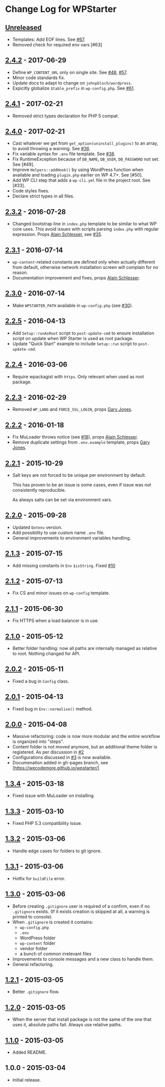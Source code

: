 # Change Log for WPStarter

## [Unreleased]
* Templates: Add EOF lines. See [#67].
* Removed check for required env vars [#63]

## [2.4.2] - 2017-06-29
* Define `WP_CONTENT_URL` only on single site. See [#48], [#57].
* Minor code standards fix.
* Update docs to adapt to change on `johnpbloch/wordpress`.
* Expicitly globalize `$table_prefix` in `wp-config.php`. See [#61].

## [2.4.1] - 2017-02-21
* Removed strict types declaration for PHP 5 compat.

## [2.4.0] - 2017-02-21

* Cast whatever we get from `get_option(uninstall_plugins)` to an array, to avoid throwing a warning. See [#36].
* Fix variable syntax for `.env` file template. See [#38].
* Fix RuntimeException because of `DB_NAME`, `DB_USER`, `DB_PASSWORD` not set. See [#49].
* Improve `Helpers::addHook()` by using WordPress function when available and loading `plugin.php` earlier on WP 4.7+. See [#50].
* Add WP CLI step that adds a `wp-cli.yml` file in the project root. See [#33].
* Code styles fixes.
* Declare strict types in all files.

## [2.3.2] - 2016-07-28

* Changed bootstrap line in `index.php` template to be similar to what WP core uses. This avoid issues with scripts parsing `index.php` with regular expression. Props [Alain Schlesser], see [#35].

## [2.3.1] - 2016-07-14

* `wp-content`-related constants are defined only when actually different from default, otherwise network installation screen will complain for no reason.
* Documentation improvement and fixes, props [Alain Schlesser].

## [2.3.0] - 2016-07-14

* Make `WPSTARTER_PATH` available in `wp-config.php` (see [#30]).

## [2.2.5] - 2016-04-13

* Add `Setup::runAsRoot` script to `post-update-cmd` to ensure installation script on update when WP Starter is used as root package.
* Update "Quick Start" example to include `Setup::run` script to `post-update-cmd`.

## [2.2.4] - 2016-03-06

* Require wpackagist with `https`. Only relevant when used as root package.

## [2.2.3] - 2016-02-29

* Removed `WP_LANG` and `FORCE_SSL_LOGIN`, props [Gary Jones].

## [2.2.2] - 2016-01-18

* Fix MuLoader throws notice (see [#18]), props [Alain Schlesser].
* Remove duplicate settings from `.env.example` template, props [Gary Jones].

## [2.2.1] - 2015-10-29

* Salt keys are not forced to be unique per environment by default.

  This has proven to be an issue is some cases, even if issue was not consistently reproducible.

  As always salts can be set via environment vars.

## [2.2.0] - 2015-09-28

* Updated `Dotenv` version.
* Add possibility to use custom name `.env` file.
* General improvements to environment variables handling.

## [2.1.3] - 2015-07-15

* Add missing constants in `Env` `$isString`. Fixed [#10]

## [2.1.2] - 2015-07-13

* Fix CS and minor issues on `wp-config` template.

## [2.1.1] - 2015-06-30

* Fix HTTPS when a load balancer is in use.

## [2.1.0] - 2015-05-12

* Better folder handling: now all paths are internally managed as relative to root. Nothing changed for API.

## [2.0.2] - 2015-05-11

* Fixed a bug in `Config` class.

## [2.0.1] - 2015-04-13

* Fixed bug in `Env::normalise()` method.

## [2.0.0] - 2015-04-08

* Massive refactoring: code is now more modular and the entire workflow is organized into "steps".
* Content folder is not moved anymore, but an additional theme folder is registered. As per discussion in [#2]
* Configurations discussed in [#3] is now available.
* Documenation added in gh-pages branch, see [https://wecodemore.github.io/wpstarter/]

## [1.3.4] - 2015-03-18

* Fixed issue with MuLoader on installing.

## [1.3.3] - 2015-03-10

* Fixed PHP 5.3 compatibility issue.

## [1.3.2] - 2015-03-06

* Handle edge cases for folders to git ignore.

## [1.3.1] - 2015-03-06

* Hotfix for `buildFile` error.

## [1.3.0] - 2015-03-06

* Before creating `.gitignore` user is required of a confirm, even if no `.gitignore` exists. (If it exists creation is skipped at all, a warning is printed to console).
* When `.gitignore` is created it contains:
	* `wp-config.php`
	* `.env`
	* WordPress folder
	* `wp-content` folder
	* vendor folder
	* a bunch of common irrelevant files
* Improvements to console messages and a new class to handle them.
* General refactoring.

## [1.2.1] - 2015-03-05

* Better `.gitignore` flow.

## [1.2.0] - 2015-03-05

* When the server that install package is not the same of the one that uses it, absolute paths fail. Always use relative paths.

## [1.1.0] - 2015-03-05

* Added README.

## 1.0.0 - 2015-03-04

* Initial release.

[https://wecodemore.github.io/wpstarter/]: https://wecodemore.github.io/wpstarter/

[Alain Schlesser]: https://github.com/schlessera
[Gary Jones]: https://github.com/GaryJones

[#67]: https://github.com/wecodemore/wpstarter/issues/67
[#61]: https://github.com/wecodemore/wpstarter/issues/61
[#57]: https://github.com/wecodemore/wpstarter/issues/57
[#48]: https://github.com/wecodemore/wpstarter/issues/48
[#38]: https://github.com/wecodemore/wpstarter/issues/38
[#36]: https://github.com/wecodemore/wpstarter/issues/36
[#35]: https://github.com/wecodemore/wpstarter/issues/35
[#30]: https://github.com/wecodemore/wpstarter/issues/30
[#18]: https://github.com/wecodemore/wpstarter/issues/18
[#10]: https://github.com/wecodemore/wpstarter/issues/10
[#3]: https://github.com/wecodemore/wpstarter/issues/3
[#2]: https://github.com/wecodemore/wpstarter/issues/2

[Unreleased]: https://github.com/wecodemore/wpstarter/compare/2.4.2...HEAD
[2.4.2]: https://github.com/wecodemore/wpstarter/compare/2.4.1...2.4.2
[2.4.1]: https://github.com/wecodemore/wpstarter/compare/2.4.0...2.4.1
[2.4.0]: https://github.com/wecodemore/wpstarter/compare/2.3.2...2.4.0
[2.3.2]: https://github.com/wecodemore/wpstarter/compare/2.3.1...2.3.2
[2.3.1]: https://github.com/wecodemore/wpstarter/compare/2.3.0...2.3.1
[2.3.0]: https://github.com/wecodemore/wpstarter/compare/2.2.5...2.3.0
[2.2.5]: https://github.com/wecodemore/wpstarter/compare/2.2.4...2.2.5
[2.2.4]: https://github.com/wecodemore/wpstarter/compare/2.2.3...2.2.4
[2.2.3]: https://github.com/wecodemore/wpstarter/compare/2.2.2...2.2.3
[2.2.2]: https://github.com/wecodemore/wpstarter/compare/2.2.1...2.2.2
[2.2.1]: https://github.com/wecodemore/wpstarter/compare/2.2.0...2.2.1
[2.2.0]: https://github.com/wecodemore/wpstarter/compare/2.1.3...2.2.0
[2.1.3]: https://github.com/wecodemore/wpstarter/compare/2.1.2...2.1.3
[2.1.2]: https://github.com/wecodemore/wpstarter/compare/2.1.1...2.1.2
[2.1.1]: https://github.com/wecodemore/wpstarter/compare/2.1.0...2.1.1
[2.1.0]: https://github.com/wecodemore/wpstarter/compare/2.0.2...2.1.0
[2.0.2]: https://github.com/wecodemore/wpstarter/compare/2.0.1...2.0.2
[2.0.1]: https://github.com/wecodemore/wpstarter/compare/2.0.0...2.0.1
[2.0.0]: https://github.com/wecodemore/wpstarter/compare/1.3.4...2.0.0
[1.3.4]: https://github.com/wecodemore/wpstarter/compare/1.3.3...1.3.4
[1.3.3]: https://github.com/wecodemore/wpstarter/compare/1.3.2...1.3.3
[1.3.2]: https://github.com/wecodemore/wpstarter/compare/1.3.1...1.3.2
[1.3.1]: https://github.com/wecodemore/wpstarter/compare/1.3.0...1.3.1
[1.3.0]: https://github.com/wecodemore/wpstarter/compare/1.2.1...1.3.0
[1.2.1]: https://github.com/wecodemore/wpstarter/compare/1.2.0...1.2.1
[1.2.0]: https://github.com/wecodemore/wpstarter/compare/1.1.0...1.2.0
[1.1.0]: https://github.com/wecodemore/wpstarter/compare/1.0.0...1.1.0
